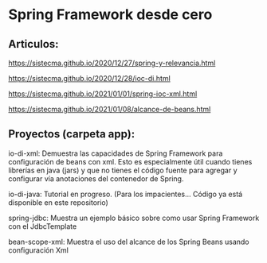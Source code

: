 # Spring Framework desde cero

## Articulos:
  
  https://sistecma.github.io/2020/12/27/spring-y-relevancia.html
  
  https://sistecma.github.io/2020/12/28/ioc-di.html

  https://sistecma.github.io/2021/01/01/spring-ioc-xml.html

  https://sistecma.github.io/2021/01/08/alcance-de-beans.html

## Proyectos (carpeta app):  
  io-di-xml: Demuestra las capacidades de Spring Framework para configuración de beans con xml. Esto es especialmente útil cuando tienes librerías en java (jars) y que no tienes el código fuente para agregar y configurar vía anotaciones del contenedor de Spring. 
  
  io-di-java: Tutorial en progreso. (Para los impacientes... Código ya está disponible en este repositorio)
  
  spring-jdbc: Muestra un ejemplo básico sobre como usar Spring Framework con el JdbcTemplate

  bean-scope-xml: Muestra el uso del alcance de los Spring Beans usando configuración Xml  